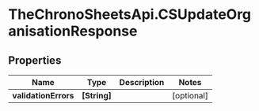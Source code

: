 # TheChronoSheetsApi.CSUpdateOrganisationResponse

## Properties
Name | Type | Description | Notes
------------ | ------------- | ------------- | -------------
**validationErrors** | **[String]** |  | [optional] 


